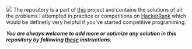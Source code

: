 ![](https://blog.cystack.net/content/images/2019/05/hackerrank.png)
The repository is a part of [this](https://github.com/users/Aman9026/projects/3) project and contains the solutions of all the problems I attempted in practice or competitions on [HackerRank](https://www.hackerrank.com) which would be definetly very helpful if you've started competitive programming. 

***You are always welcome to add more or optimize any solution in this repository by following [these](https://github.com/Aman9026/HackerRank/blob/master/Contribution.md) instructions.***

